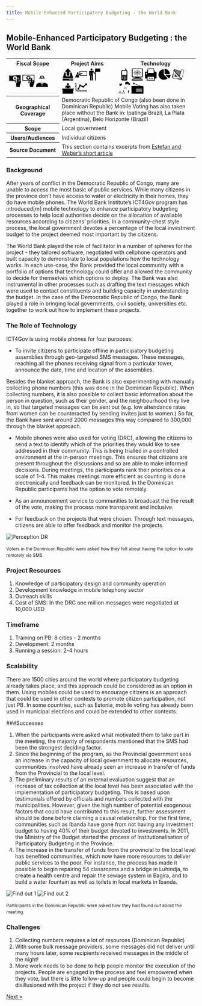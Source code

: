 ```yaml
---
title: Mobile-Enhanced Participatory Budgeting - the World Bank
---
```


## Mobile-Enhanced Participatory Budgeting : the World Bank

<table class="iconmatrix">
    <tr class="icons">
        <th class="inner">Fiscal Scope</th>
        <th class="inner">Project Aims</th>
        <th>Technology</th>
    </tr>
    <tr class="iconbar">
        <td class="inner">
            <img src="images/revenue.png" class="no" title="Revenue Side" />
            <img src="images/spending.png" class="" title="Spending Side" />
            <img src="images/invisible_money.png" class="no" title="Off-Budget" />
        </td>
        <td class="inner">
            <img src="images/upload.png" class="no" title="Publish Better Data" />
            <img src="images/educate.png" class="" title="Educate Citizens" />
            <img src="images/citizen.png" class="" title="Facilitate Direct Participation"/>
            <img src="images/decision-maker.png" class="" title="Get Feedback to Policy Makers" />
            <img src="images/data_analysis.png" class="" title="Analyse and Understand Data" />
        </td>
        <td>
            <img src="images/mobile.png" class="" title="Mobile Technology" />
            <img src="images/web.png" class="no" title="Web-based Technology" />
            <img src="images/offline.png" class="" title="Offline and Print on Demand" />
            <img src="images/piechart.png" class="no" title="Data Visualisation and Maps" />
            <img src="images/standards.png" class="no" title="Formats and Standards" />
            <img src="images/social_media.png" class="no" title="Social Media" />
            <img src="images/radio.png" class="no" title="Radio" />
        </td>
    </tr>
    <tr>
        <th class="inner">Geographical Coverage</th>
        <td colspan="2">Democratic Republic of Congo (also been done in Dominican Republic)
Mobile Voting has also taken place without the Bank in: Ipatinga Brazil, La Plata (Argentina), Belo Horizonte (Brazil)</td>
    </tr>
    <tr>
	<tr>
	        <th class="inner">Scope</th>
	        <td colspan="2">Local government</td>
	</tr>
    <tr>
        <th class="inner">Users/Audiences</th>
        <td colspan="2">Individual citizens</td>
    </tr>
</tr>
<tr>
    <th class="inner">Source Document</th>
    <td colspan="2">This section contains excerpts from <a href="http://bit.ly/ITseQN">Estefan and Weber’s short article</a></td>
</tr>

</table>

### Background

After years of conflict in the Democratic Republic of Congo, many are unable to access the most basic of public services. While many citizens in the province don’t have access to water or electricity in their homes, they do have mobile phones. The World Bank Institute’s ICT4Gov program has introduced[m] mobile technology to enhance participatory budgeting processes to help local authorities decide on the allocation of available resources according to citizens’ priorities. In a community-chest style process, the local government devotes a percentage of the local investment budget to the project deemed most important by the citizens.

The World Bank played the role of facilitator in a number of spheres for the project - they tailored software, negotiated with cellphone operators and built capacity to demonstrate to local populations how the technology works. In each use-case, the Bank provided the local community with a portfolio of options that technology could offer and allowed the community to decide for themselves which options to deploy. The Bank was also instrumental in other processes such as drafting the text messages which were used to contact constituents and building capacity in understanding the budget. In the case of the Democratic Republic of Congo, the Bank played a role in bringing local governments, civil society, universities etc. together to work out how to implement these projects.

### The Role of Technology

ICT4Gov is using mobile phones for four purposes:

* To invite citizens to participate offline in participatory budgeting assemblies through geo-targeted SMS messages. These messages, reaching all the phones receiving signal from a particular tower, announce the date, time and location of the assemblies.

Besides the blanket approach, the Bank is also experimenting with manually collecting phone numbers (this was done in the Dominican Republic). When collecting numbers, it is also possible to collect basic information about the person in question, such as their gender, and the neighbourhood they live in, so that targeted messages can be sent out (e.g. low attendance rates from women can be counteracted by sending invites just to women.) So far, the Bank have sent around 2000 messages this way compared to 300,000 through the blanket approach.

*  Mobile phones were also used for voting (DRC), allowing the citizens to send a text to identify which of the priorities they would like to see addressed in their community. This is being trialled in a controlled environment at the in-person meetings. This ensures that citizens are present throughout the discussions and so are able to make informed decisions. During meetings, the participants rank their priorities on a scale of 1-4. This makes meetings more efficient as counting is done electronically and feedback can be monitored. In the Dominican Republic participants had the option to vote remotely.

* As an announcement service to communities to broadcast the the result of the vote, making the process more transparent and inclusive.

* For feedback on the projects that were chosen. Through text messages, citizens are able to offer feedback and monitor the projects.

![Perception DR](http://farm8.staticflickr.com/7245/7272472242_28b8506119.jpg)
<p>
<small>Voters in the Dominican Republic were asked how they felt about having the option to vote remotely via SMS.</small>
</p>  

### Project Resources

1. Knowledge of participatory design and community operation
2. Development knowledge in mobile telephony sector
3. Outreach skills
4. Cost of SMS: In the DRC one million messages were negotiated at 10,000 USD

### Timeframe

1. Training on PB: 8 cities - 2 months
2. Development: 2 months
3. Running a session: 2-4 hours


### Scalability

There are 1500 cities around the world where participatory budgeting already takes place, and this approach could be considered as an option in them. Using mobiles could be used to encourage citizens is an approach that could be used in other contexts to promote citizen participation, not just PB.  In some countries, such as Estonia, mobile voting has already been used in municipal elections and could be extended to other contexts.

###Successes

1. When the participants were asked what motivated them to take part in the meeting, the majority of respondents mentioned that the SMS had been the strongest deciding factor.
2. Since the beginning of the program, as the Provincial government sees an increase in the capacity of local government to allocate resources, communities involved have already seen an increase in transfer of funds from the Provincial to the local level.
3. The preliminary results of an external evaluation suggest that an increase of tax collection at the local level has been associated with the implementation of participatory budgeting. This is based upon testimonials offered by officials and numbers collected with the municipalities. However, given the high number of potential exogenous factors that could have contributed to this result, further assessment should be done before claiming a causal relationship. For the first time, communities such as Ibanda have gone from not having any investment budget to having 40% of their budget devoted to investments. In 2011, the Ministry of the Budget started the process of institutionalisation of Participatory Budgeting in the Province.
4. The increase in the transfer of funds from the provincial to the local level has benefited communities, which now have more resources to deliver public services to the poor. For instance, the process has made it possible to begin repairing 54 classrooms and a bridge in Luhindja, to create a health centre and repair the sewage system in Bagira, and to build a water fountain as well as toilets in local markets in Ibanda.

![Find out 1](http://farm9.staticflickr.com/8164/7272472560_e4338cbdd7.jpg)
![Find out 2](http://farm9.staticflickr.com/8017/7272472430_f6ee268408.jpg)
<p>
<small>Participants in the Dominican Republic were asked how they had found out about the meeting. </small>
</p>

### Challenges

1. Collecting numbers requires a lot of resources (Dominican Republic)
2. With some bulk message providers, some messages did not deliver until many hours later, some recipients received messages in the middle of the night!
3. More work needs to be done to help people monitor the execution of the projects. People are engaged in the process and feel empowered when they vote, but there is little follow-up and people could begin to become disillusioned with the project if they do not see results.

<div class="pull-right"><a class="btn btn-default btn-mini" href="../chapter7-intro">Next &raquo;</a></div>

